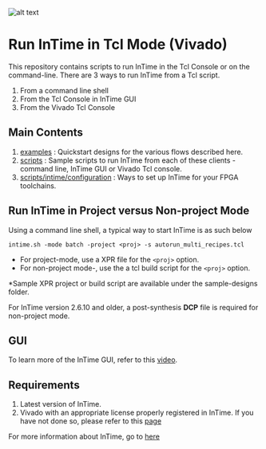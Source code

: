 ![alt text](images/Plunify_Logo_300.png)

# Run InTime in Tcl Mode (Vivado)
This repository contains scripts to run InTime in the Tcl Console or on the command-line. There are 3 ways to run InTime from a Tcl script.
1. From a command line shell
2. From the Tcl Console in InTime GUI 
3. From the Vivado Tcl Console

## Main Contents
1. [examples](examples/) : Quickstart designs for the various flows described here.
2. [scripts](scripts/) : Sample scripts to run InTime from each of these clients - command line, InTime GUI or Vivado Tcl console. 
3. [scripts/intime/configuration](scripts/intime/configuration/) : Ways to set up InTime for your FPGA toolchains.

## Run InTime in Project versus Non-project Mode
Using a command line shell, a typical way to start InTime is as such below

```intime.sh -mode batch -project <proj> -s autorun_multi_recipes.tcl```

* For project-mode, use a XPR file for the ```<proj>``` option.
* For non-project mode-, use the a tcl build script for the ```<proj>``` option.

*Sample XPR project or build script are available under the sample-designs folder.

For InTime version 2.6.10 and older, a post-synthesis **DCP** file is required for non-project mode. 

## GUI
To learn more of the InTime GUI, refer to this [video](https://www.youtube.com/watch?v=lQvY_XZ3R7w).

## Requirements
1. Latest version of InTime.
2. Vivado with an appropriate license properly registered in InTime. If you have not done so, please refer to this [page](scripts/intime/configuration)

For more information about InTime, go to [here](https://www.plunify.com/en/intime/)
